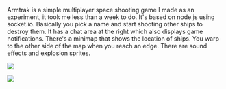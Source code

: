 Armtrak is a simple multiplayer space shooting game I made as an experiment, it took me less than a week to do. It's based on node.js using socket.io. Basically you pick a name and start shooting other ships to destroy them. It has a chat area at the right which also displays game notifications. There's a minimap that shows the location of ships. You warp to the other side of the map when you reach an edge. There are sound effects and explosion sprites. 

![](http://i.imgur.com/E03wr24.jpg)

![](http://i.imgur.com/Xxn5aSF.jpg)